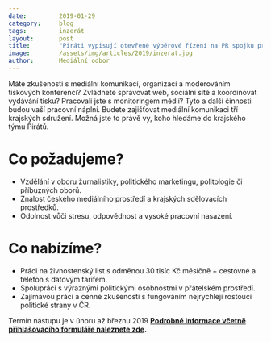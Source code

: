 ```yaml
---
date:         2019-01-29
category:     blog
tags:         inzerát
layout:       post
title:        "Piráti vypisují otevřené výběrové řízení na PR spojku pro Plzeňský, Karlovarský a Ústecký kraj"
image:        /assets/img/articles/2019/inzerat.jpg 
author:       Mediální odbor
---
```


Máte zkušenosti s mediální komunikací, organizací a moderováním tiskových konferencí? Zvládnete spravovat web, sociální sítě a koordinovat vydávání tisku? Pracovali jste s monitoringem médií? Tyto a další činnosti budou vaší pracovní náplní. Budete zajišťovat mediální komunikaci tří krajských sdružení. Možná jste to právě vy, koho hledáme do krajského týmu Pirátů.

# Co požadujeme?
* Vzdělání v oboru žurnalistiky, politického marketingu, politologie či příbuzných oborů.
* Znalost českého mediálního prostředí a krajských sdělovacích prostředků.
* Odolnost vůči stresu, odpovědnost a vysoké pracovní nasazení.

# Co nabízíme?
* Práci na živnostenský list s odměnou 30 tisíc Kč měsíčně + cestovné a telefon s datovým tarifem.
* Spolupráci s výraznými politickými osobnostmi v přátelském prostředí.
* Zajímavou práci a cenné zkušenosti s fungováním nejrychleji rostoucí politické strany v ČR.

Termín nástupu je v únoru až březnu 2019
**[Podrobné informace včetně přihlašovacího formuláře naleznete zde](http://www.lmcg2.com/pd/1351225380/?rps=202).**
